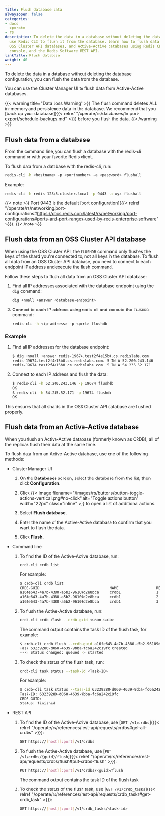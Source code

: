 ```yaml
---
Title: Flush database data
alwaysopen: false
categories:
- docs
- operate
- rs
description: To delete the data in a database without deleting the database, you can
  use Redis CLI to flush it from the database. Learn how to flush data from standard databases,
  OSS Cluster API databases, and Active-Active databases using Redis CLI, the admin
  console, and the Redis Software REST API.
linkTitle: Flush database
weight: 40
---
```

To delete the data in a database without deleting the database configuration,
you can flush the data from the database.

You can use the Cluster Manager UI to flush data from Active-Active databases.

{{< warning title="Data Loss Warning" >}}
The flush command deletes ALL in-memory and persistence data in the database.
We recommend that you [back up your database]({{< relref "/operate/rs/databases/import-export/schedule-backups.md" >}}) before you flush the data.
{{< /warning >}}

## Flush data from a database

From the command line, you can flush a database with the redis-cli command or with your favorite Redis client.

To flush data from a database with the redis-cli, run:

```sh
redis-cli -h <hostname> -p <portnumber> -a <password> flushall
```

Example:

```sh
redis-cli -h redis-12345.cluster.local -p 9443 -a xyz flushall
```

{{< note >}}
Port 9443 is the default [port configuration]({{< relref "/operate/rs/networking/port-configurations#https://docs.redis.com/latest/rs/networking/port-configurations#ports-and-port-ranges-used-by-redis-enterprise-software" >}}).
{{< /note >}}

## Flush data from an OSS Cluster API database

When using the OSS Cluster API, the `FLUSHDB` command only flushes the keys of the shard you're connected to, not all keys in the database. To flush all data from an OSS Cluster API database, you need to connect to each endpoint IP address and execute the flush command.

Follow these steps to flush all data from an OSS Cluster API database:

1. Find all IP addresses associated with the database endpoint using the `dig` command:

   ```sh
   dig +noall +answer <database-endpoint>
   ```

2. Connect to each IP address using redis-cli and execute the `FLUSHDB` command:

   ```sh
   redis-cli -h <ip-address> -p <port> flushdb
   ```

### Example

1. Find all IP addresses for the database endpoint:

   ```sh
   $ dig +noall +answer redis-19674.test2f4e15b0.cs.redislabs.com
   redis-19674.test2f4e15b0.cs.redislabs.com. 5 IN A 52.200.243.146
   redis-19674.test2f4e15b0.cs.redislabs.com. 5 IN A 54.235.52.171
   ```

2. Connect to each IP address and flush the data:

   ```sh
   $ redis-cli -h 52.200.243.146 -p 19674 flushdb
   OK
   $ redis-cli -h 54.235.52.171 -p 19674 flushdb
   OK
   ```

This ensures that all shards in the OSS Cluster API database are flushed properly.


## Flush data from an Active-Active database

When you flush an Active-Active database (formerly known as CRDB), all of the replicas flush their data at the same time.

To flush data from an Active-Active database, use one of the following methods:

- Cluster Manager UI

    1. On the **Databases** screen, select the database from the list, then click **Configuration**.

    1. Click {{< image filename="/images/rs/buttons/button-toggle-actions-vertical.png#no-click" alt="Toggle actions button" width="22px" class="inline" >}} to open a list of additional actions.

    1. Select **Flush database**.

    1. Enter the name of the Active-Active database to confirm that you want to flush the data.

    1. Click **Flush**.

- Command line

    1. To find the ID of the Active-Active database, run:

        ```sh
        crdb-cli crdb list
        ```

        For example:

        ```sh
        $ crdb-cli crdb list
        CRDB-GUID                                NAME                 REPL-ID CLUSTER-FQDN
        a16fe643-4a7b-4380-a5b2-96109d2e8bca     crdb1                1       cluster1.local
        a16fe643-4a7b-4380-a5b2-96109d2e8bca     crdb1                2       cluster2.local
        a16fe643-4a7b-4380-a5b2-96109d2e8bca     crdb1                3       cluster3.local
        ```

    1. To flush the Active-Active database, run:

        ```sh
        crdb-cli crdb flush --crdb-guid <CRDB-GUID>
        ```

        The command output contains the task ID of the flush task, for example:

        ```sh
        $ crdb-cli crdb flush --crdb-guid a16fe643-4a7b-4380-a5b2-96109d2e8bca
        Task 63239280-d060-4639-9bba-fc6a242c19fc created
        ---> Status changed: queued -> started
        ```

    1. To check the status of the flush task, run:

        ```sh
        crdb-cli task status --task-id <Task-ID>
        ```

        For example:

        ```sh
        $ crdb-cli task status --task-id 63239280-d060-4639-9bba-fc6a242c19fc
        Task-ID: 63239280-d060-4639-9bba-fc6a242c19fc
        CRDB-GUID: -
        Status: finished
        ```

- REST API

    1. To find the ID of the Active-Active database, use [`GET /v1/crdbs`]({{< relref "/operate/rs/references/rest-api/requests/crdbs#get-all-crdbs" >}}):

        ```sh
        GET https://[host][:port]/v1/crdbs
        ```

    1. To flush the Active-Active database, use [`PUT /v1/crdbs/{guid}/flush`]({{< relref "/operate/rs/references/rest-api/requests/crdbs/flush#put-crdbs-flush" >}}):

        ```sh
        PUT https://[host][:port]/v1/crdbs/<guid>/flush
        ```

        The command output contains the task ID of the flush task.

    1. To check the status of the flush task, use [`GET /v1/crdb_tasks`]({{< relref "/operate/rs/references/rest-api/requests/crdb_tasks#get-crdb_task" >}}):

        ```sh
        GET https://[host][:port]/v1/crdb_tasks/<task-id>
        ```
